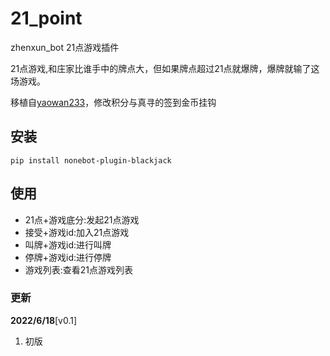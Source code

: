 # 21_point
zhenxun_bot 21点游戏插件

21点游戏,和庄家比谁手中的牌点大，但如果牌点超过21点就爆牌，爆牌就输了这场游戏。

移植自[yaowan233](https://github.com/yaowan233/nonebot-plugin-blackjack)，修改积分与真寻的签到金币挂钩
## 安装
```
pip install nonebot-plugin-blackjack
```
## 使用
- 21点+游戏底分:发起21点游戏
- 接受+游戏id:加入21点游戏
- 叫牌+游戏id:进行叫牌
- 停牌+游戏id:进行停牌
- 游戏列表:查看21点游戏列表
### 更新

**2022/6/18**[v0.1]

1. 初版
